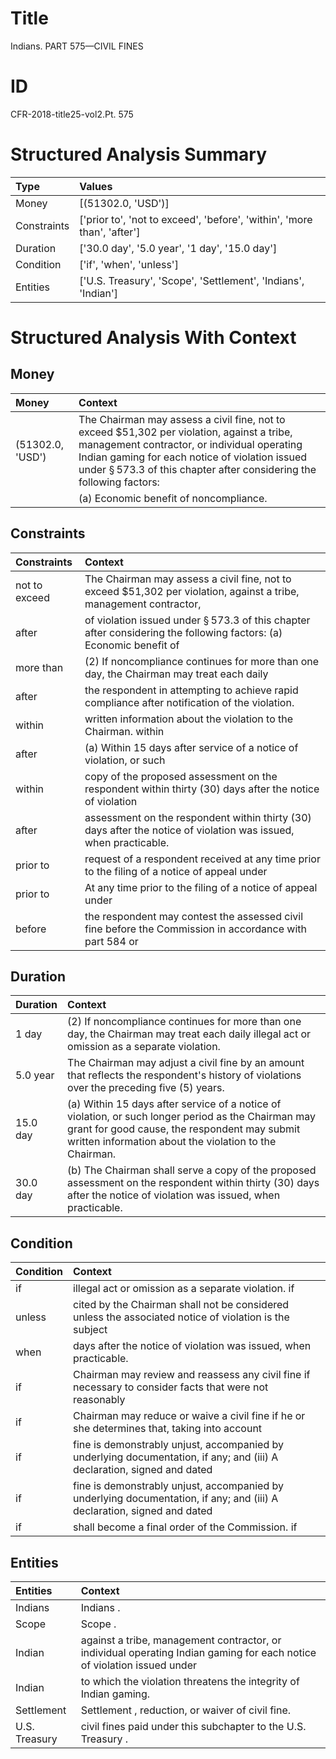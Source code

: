# Title

 Indians. PART 575—CIVIL FINES


# ID

 CFR-2018-title25-vol2.Pt. 575


# Structured Analysis Summary

| Type        | Values                                                                  |
|:------------|:------------------------------------------------------------------------|
| Money       | [(51302.0, 'USD')]                                                      |
| Constraints | ['prior to', 'not to exceed', 'before', 'within', 'more than', 'after'] |
| Duration    | ['30.0 day', '5.0 year', '1 day', '15.0 day']                           |
| Condition   | ['if', 'when', 'unless']                                                |
| Entities    | ['U.S. Treasury', 'Scope', 'Settlement', 'Indians', 'Indian']           |


# Structured Analysis With Context

 


## Money

| Money            | Context                                                                                                                                                                                                                                                                        |
|:-----------------|:-------------------------------------------------------------------------------------------------------------------------------------------------------------------------------------------------------------------------------------------------------------------------------|
| (51302.0, 'USD') | The Chairman may assess a civil fine, not to exceed $51,302 per violation, against a tribe, management contractor, or individual operating Indian gaming for each notice of violation issued under &#167;&#8201;573.3 of this chapter after considering the following factors: |
|                  |             (a) Economic benefit of noncompliance.                                                                                                                                                                                                                             |


## Constraints

| Constraints   | Context                                                                                                                       |
|:--------------|:------------------------------------------------------------------------------------------------------------------------------|
| not to exceed | The Chairman may assess a civil fine,  not to exceed $51,302 per violation, against a tribe, management contractor,           |
| after         | of violation issued under &#167;&#8201;573.3 of this chapter after considering the following factors: (a) Economic benefit of |
| more than     | (2) If noncompliance continues for  more than one day, the Chairman may treat each daily                                      |
| after         | the respondent in attempting to achieve rapid compliance after  notification of the violation.                                |
| within        | written information about the violation to the Chairman. within                                                               |
| after         | (a) Within 15 days  after service of a notice of violation, or such                                                           |
| within        | copy of the proposed assessment on the respondent within thirty (30) days after the notice of violation                       |
| after         | assessment on the respondent within thirty (30) days after  the notice of violation was issued, when practicable.             |
| prior to      | request of a respondent received at any time prior to the filing of a notice of appeal under                                  |
| prior to      | At any time  prior to the filing of a notice of appeal under                                                                  |
| before        | the respondent may contest the assessed civil fine before the Commission in accordance with part 584 or                       |


## Duration

| Duration   | Context                                                                                                                                                                                                       |
|:-----------|:--------------------------------------------------------------------------------------------------------------------------------------------------------------------------------------------------------------|
| 1 day      | (2) If noncompliance continues for more than one day, the Chairman may treat each daily illegal act or omission as a separate violation.                                                                      |
| 5.0 year   | The Chairman may adjust a civil fine by an amount that reflects the respondent's history of violations over the preceding five (5) years.                                                                     |
| 15.0 day   | (a) Within 15 days after service of a notice of violation, or such longer period as the Chairman may grant for good cause, the respondent may submit written information about the violation to the Chairman. |
| 30.0 day   | (b) The Chairman shall serve a copy of the proposed assessment on the respondent within thirty (30) days after the notice of violation was issued, when practicable.                                          |


## Condition

| Condition   | Context                                                                                                                 |
|:------------|:------------------------------------------------------------------------------------------------------------------------|
| if          | illegal act or omission as a separate violation. if                                                                     |
| unless      | cited by the Chairman shall not be considered unless the associated notice of violation is the subject                  |
| when        | days after the notice of violation was issued, when  practicable.                                                       |
| if          | Chairman may review and reassess any civil fine if necessary to consider facts that were not reasonably                 |
| if          | Chairman may reduce or waive a civil fine if he or she determines that, taking into account                             |
| if          | fine is demonstrably unjust, accompanied by underlying documentation, if any; and (iii) A declaration, signed and dated |
| if          | fine is demonstrably unjust, accompanied by underlying documentation, if any; and (iii) A declaration, signed and dated |
| if          | shall become a final order of the Commission. if                                                                        |


## Entities

| Entities      | Context                                                                                                                 |
|:--------------|:------------------------------------------------------------------------------------------------------------------------|
| Indians       | Indians .                                                                                                               |
| Scope         | Scope .                                                                                                                 |
| Indian        | against a tribe, management contractor, or individual operating Indian gaming for each notice of violation issued under |
| Indian        | to which the violation threatens the integrity of Indian  gaming.                                                       |
| Settlement    | Settlement , reduction, or waiver of civil fine.                                                                        |
| U.S. Treasury | civil fines paid under this subchapter to the U.S. Treasury .                                                           |


